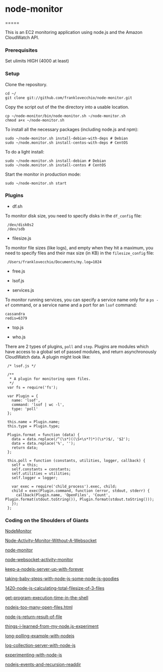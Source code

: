 # node-monitor
=====

This is an EC2 monitoring application using node.js and the Amazon CloudWatch API.

### Prerequisites
	
Set ulimits HIGH (4000 at least)

### Setup

Clone the repository.

    cd ~/
    git clone git://github.com/franklovecchio/node-monitor.git
    
Copy the script out of the the directory into a usable location.   
    
    cp ~/node-monitor/bin/node-monitor.sh ~/node-monitor.sh
    chmod a+x ~/node-monitor.sh
    
To install all the necessary packages (including node.js and npm):
    
	sudo ~/node-monitor.sh install-debian-with-deps # Debian
	sudo ~/node.monitor.sh install-centos-with-deps # CentOS
	
To do a light install:
 
    sudo ~/node-monitor.sh install-debian # Debian
	sudo ~/node.monitor.sh install-centos # CentOS

Start the monitor in production mode:
	
	sudo ~/node-monitor.sh start
	
### Plugins

* df.sh 

To monitor disk size, you need to specify disks in the `df_config` file:

     /dev/disk0s2
     /dev/sdb

* filesize.js

 To monitor file sizes (like logs), and empty when they hit a maximum, you need to specify files and their max size (in KB) in the `filesize_config` file:
 
     /Users/franklovecchio/Documents/my.log=1024

* free.js

* lsof.js

* services.js

To monitor running services, you can specify a service name only for a `ps -ef` command, or a service name and a port for an `lsof` command:

    cassandra
    redis=6379

* top.js

* who.js


There are 2 types of plugins, `poll` and `step`.  Plugins are modules which have access to a global set of passed modules, and return asynchronously CloudWatch data.  A plugin might look like:

     /* lsof.js */

     /**
      * A plugin for monitoring open files.
      */
     var fs = require('fs');

     var Plugin = {
       name: 'lsof',
       command: 'lsof | wc -l',
       type: 'poll'
     };

     this.name = Plugin.name;
     this.type = Plugin.type;

     Plugin.format = function (data) {
       data = data.replace(/^(\s*)((\S+\s*?)*)(\s*)$/, '$2');
       data = data.replace('%', '');
       return data;
     };

     this.poll = function (constants, utilities, logger, callback) {
       self = this;
       self.constants = constants;
       self.utilities = utilities;
       self.logger = logger;

       var exec = require('child_process').exec, child;
       child = exec(Plugin.command, function (error, stdout, stderr) {
         callback(Plugin.name, 'OpenFiles', 'Count', Plugin.format(stdout.toString()), Plugin.format(stdout.toString()));
       });
     };


### Coding on the Shoulders of Giants

[NodeMonitor](https://github.com/meltingice/NodeMonitor)

[Node-Activity-Monitor-Without-A-Websocket](https://github.com/robrighter/Node-Activity-Monitor-Without-A-Websocket)

[node-monitor](https://github.com/lorenwest/node-monitor)

[node-websocket-activity-monitor](https://github.com/makoto/node-websocket-activity-monitor)

[keep-a-nodejs-server-up-with-forever](http://blog.nodejitsu.com/keep-a-nodejs-server-up-with-forever)

[taking-baby-steps-with-node-js-some-node-js-goodies](http://elegantcode.com/2011/04/12/taking-baby-steps-with-node-js-some-node-js-goodies/)

[1420-node-js-calculating-total-filesize-of-3-files](http://refactormycode.com/codes/1420-node-js-calculating-total-filesize-of-3-files)

[get-program-execution-time-in-the-shell](http://stackoverflow.com/questions/385408/get-program-execution-time-in-the-shell)

[nodejs-too-many-open-files.html](http://www.neeraj.name/2010/03/30/nodejs-too-many-open-files.html)

[node-js-return-result-of-file](http://stackoverflow.com/questions/3877915/node-js-return-result-of-file)

[things-i-learned-from-my-node.js-experiment](http://jeffkreeftmeijer.com/2010/things-i-learned-from-my-node.js-experiment)

[long-polling-example-with-nodejs](http://www.contentwithstyle.co.uk/content/long-polling-example-with-nodejs)

[log-collection-server-with-node-js](http://lethain.com/log-collection-server-with-node-js)

[experimenting-with-node-js](http://jeffkreeftmeijer.com/2010/experimenting-with-node-js)

[nodejs-events-and-recursion-readdir](http://utahjs.com/2010/09/16/nodejs-events-and-recursion-readdir/)